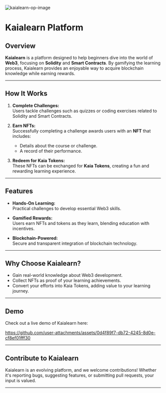 
![kaialearn-op-image](https://github.com/user-attachments/assets/62b7d74d-7cae-46d1-8c11-28daa467b0cd)


# Kaialearn Platform

## **Overview**

**Kaialearn** is a platform designed to help beginners dive into the world of **Web3**, focusing on **Solidity** and **Smart Contracts**. By gamifying the learning process, Kaialearn provides an enjoyable way to acquire blockchain knowledge while earning rewards.

---

## **How It Works**

1. **Complete Challenges:**  
   Users tackle challenges such as quizzes or coding exercises related to Solidity and Smart Contracts.

2. **Earn NFTs:**  
   Successfully completing a challenge awards users with an **NFT** that includes:
   - Details about the course or challenge.
   - A record of their performance.

3. **Redeem for Kaia Tokens:**  
   These NFTs can be exchanged for **Kaia Tokens**, creating a fun and rewarding learning experience.

---

## **Features**

- **Hands-On Learning:**  
  Practical challenges to develop essential Web3 skills.

- **Gamified Rewards:**  
  Users earn NFTs and tokens as they learn, blending education with incentives.

- **Blockchain-Powered:**  
  Secure and transparent integration of blockchain technology.

---

## **Why Choose Kaialearn?**

- Gain real-world knowledge about Web3 development.  
- Collect NFTs as proof of your learning achievements.  
- Convert your efforts into Kaia Tokens, adding value to your learning journey.

---


## **Demo**

Check out a live demo of Kaialearn here:

https://github.com/user-attachments/assets/0d4f89f7-db72-4245-8d0e-cf8ef01fff30


---

## **Contribute to Kaialearn**

Kaialearn is an evolving platform, and we welcome contributions! Whether it's reporting bugs, suggesting features, or submitting pull requests, your input is valued.

---

